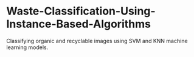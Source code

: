 # Waste-Classification-Using-Instance-Based-Algorithms
Classifying organic and recyclable images using SVM and KNN machine learning models.
